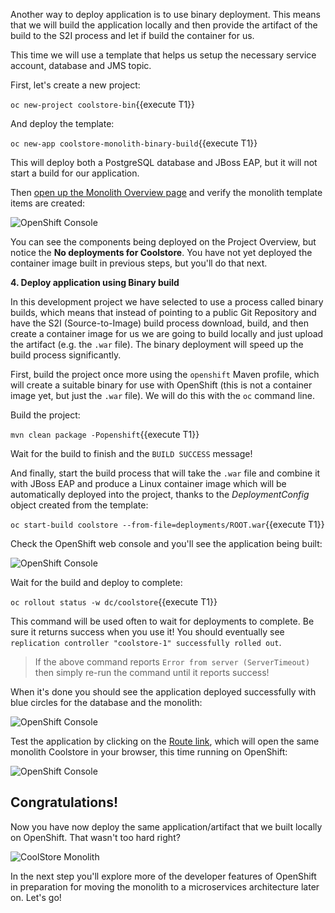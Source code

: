 Another way to deploy application is to use binary deployment. This means that we will build the application locally and then provide the artifact of the build to the S2I process and let if build the container for us.

This time we will use a template that helps us setup the necessary service account, database and JMS topic.

First, let's create a new project:

`oc new-project coolstore-bin`{{execute T1}}

And deploy the template:

`oc new-app coolstore-monolith-binary-build`{{execute T1}}

This will deploy both a PostgreSQL database and JBoss EAP, but it will not start a build for our application.

Then [open up the Monolith Overview page](https://[[HOST_SUBDOMAIN]]-8443-[[KATACODA_HOST]].environments.katacoda.com/console/project/coolstore-bin/)
and verify the monolith template items are created:

![OpenShift Console](/redhat-middleware-workshops/assets/moving-existing-apps/no-deployments.png)

You can see the components being deployed on the
Project Overview, but notice the **No deployments for Coolstore**. You have not yet deployed
the container image built in previous steps, but you'll do that next.


**4. Deploy application using Binary build**

In this development project we have selected to use a process called binary builds, which
means that instead of pointing to a public Git Repository and have the S2I (Source-to-Image) build process
download, build, and then create a container image for us we are going to build locally
and just upload the artifact (e.g. the `.war` file). The binary deployment will speed up
the build process significantly.

First, build the project once more using the `openshift` Maven profile, which will create a
suitable binary for use with OpenShift (this is not a container image yet, but just the `.war`
file). We will do this with the `oc` command line.

Build the project:

``mvn clean package -Popenshift``{{execute T1}}

Wait for the build to finish and the `BUILD SUCCESS` message!

And finally, start the build process that will take the `.war` file and combine it with JBoss
EAP and produce a Linux container image which will be automatically deployed into the project,
thanks to the *DeploymentConfig* object created from the template:

``oc start-build coolstore --from-file=deployments/ROOT.war``{{execute T1}}

Check the OpenShift web console and you'll see the application being built:

![OpenShift Console](/redhat-middleware-workshops/assets/moving-existing-apps/building.png)

Wait for the build and deploy to complete:

``oc rollout status -w dc/coolstore``{{execute T1}}

This command will be used often to wait for deployments to complete. Be sure it returns success when you use it!
You should eventually see `replication controller "coolstore-1" successfully rolled out`.

> If the above command reports `Error from server (ServerTimeout)` then simply re-run the command until it reports success!


When it's done you should see the application deployed successfully with blue circles for the
database and the monolith:

![OpenShift Console](/redhat-middleware-workshops/assets/moving-existing-apps/build-done.png)

Test the application by clicking on the [Route link](http://www-coolstore-bin.[[HOST_SUBDOMAIN]]-80-[[KATACODA_HOST]].environments.katacoda.com),
which will open the same monolith Coolstore in your browser, this time running on OpenShift:

![OpenShift Console](/redhat-middleware-workshops/assets/moving-existing-apps/route-link.png)

## Congratulations!

Now you have now deploy the same application/artifact that we built locally on OpenShift. That wasn't too hard right?

![CoolStore Monolith](/redhat-middleware-workshops/assets/moving-existing-apps/coolstore-web.png)

In the next step you'll explore more of the developer features of OpenShift in preparation for moving the
monolith to a microservices architecture later on. Let's go!








